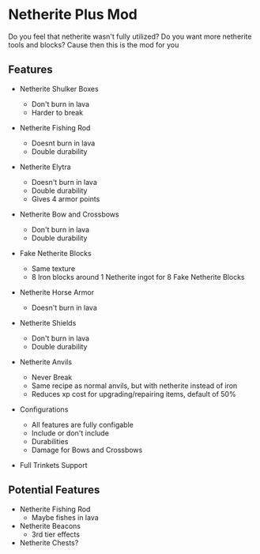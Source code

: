 # Netherite Plus Mod

Do you feel that netherite wasn't fully utilized? Do you want more netherite tools and blocks? Cause then this is the mod for you

## Features

* Netherite Shulker Boxes
  - Don't burn in lava
  - Harder to break
  
* Netherite Fishing Rod
  - Doesnt burn in lava
  - Double durability
  
* Netherite Elytra
  - Doesn't burn in lava
  - Double durability
  - Gives 4 armor points
  
* Netherite Bow and Crossbows
  - Don't burn in lava
  - Double durability
  
* Fake Netherite Blocks
  - Same texture
  - 8 Iron blocks around 1 Netherite ingot for 8 Fake Netherite Blocks

* Netherite Horse Armor
  - Doesn't burn in lava
  
* Netherite Shields
  - Don't burn in lava
  - Double durability

* Netherite Anvils
  - Never Break
  - Same recipe as normal anvils, but with netherite instead of iron
  - Reduces xp cost for upgrading/repairing items, default of 50%
  
* Configurations
  - All features are fully configable
  - Include or don't include
  - Durabilities
  - Damage for Bows and Crossbows

* Full Trinkets Support

## Potential Features
* Netherite Fishing Rod
  - Maybe fishes in lava
* Netherite Beacons
  - 3rd tier effects
* Netherite Chests?
